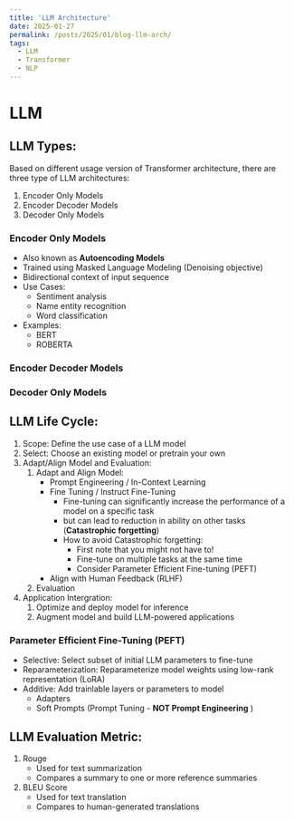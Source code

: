 ```yaml
---
title: 'LLM Architecture'
date: 2025-01-27
permalink: /posts/2025/01/blog-llm-arch/
tags:
  - LLM
  - Transformer
  - NLP
---
```


# LLM

## LLM Types:
Based on different usage version of Transformer architecture, there are three type of LLM architectures:

1. Encoder Only Models
2. Encoder Decoder Models
3. Decoder Only Models

### Encoder Only Models

- Also known as **Autoencoding Models**
- Trained using Masked Language Modeling (Denoising objective)
- Bidirectional context of input sequence
- Use Cases:
    - Sentiment analysis
    - Name entity recognition
    - Word classification 
- Examples:
    - BERT
    - ROBERTA

### Encoder Decoder Models


### Decoder Only Models


## LLM Life Cycle:
1. Scope: Define the use case of a LLM model
2. Select: Choose an existing model or pretrain your own
3. Adapt/Align Model and Evaluation:
    1. Adapt and Align Model: 
        - Prompt Engineering / In-Context Learning
        - Fine Tuning / Instruct Fine-Tuning
            - Fine-tuning can significantly increase the performance of a model on a specific task
            - but can lead to reduction in ability on other tasks (**Catastrophic forgetting**)
            - How to avoid Catastrophic forgetting:
                - First note that you might not have to!
                - Fine-tune on multiple tasks at the same time
                - Consider Parameter Efficient Fine-tuning (PEFT)
        - Align with Human Feedback (RLHF)
    2. Evaluation
4. Application Intergration:
    1. Optimize and deploy model for inference
    2. Augment model and build LLM-powered applications

### Parameter Efficient Fine-Tuning (PEFT)
- Selective: Select subset of initial LLM parameters to fine-tune
- Reparameterization: Reparameterize model weights using low-rank representation (LoRA)
- Additive: Add trainlable layers or parameters to model
    - Adapters
    - Soft Prompts (Prompt Tuning - **NOT Prompt Engineering** ) 

## LLM Evaluation Metric:
1. Rouge
    - Used for text summarization
    - Compares a summary to one or more reference summaries
2. BLEU Score
    - Used for text translation
    - Compares to human-generated translations
